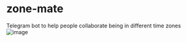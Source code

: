 # zone-mate
Telegram bot to help people collaborate being in different time zones
![image](https://github.com/AAKrasnova/zone-mate/assets/10058916/a64950fc-1fcc-4410-bd58-8a0d341e8690)
